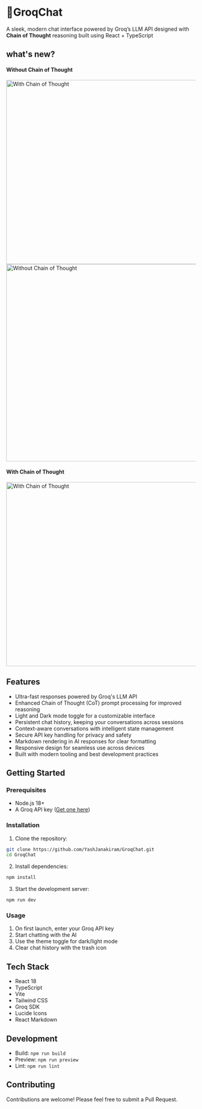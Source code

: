 # 💬GroqChat

A sleek, modern chat interface powered by Groq’s LLM API designed with **Chain of Thought** reasoning built using React + TypeScript

## what's new?
#### Without Chain of Thought
<img width="1080" height="489" alt="With Chain of Thought " src="https://github.com/user-attachments/assets/f2baffb0-aeff-4e92-8130-e0b1052eaff8" />
<img width="1080" height="524" alt="Without Chain of Thought " src="https://github.com/user-attachments/assets/4527ba88-e2c2-462e-b2f9-71edb78b0a1c" />


#### With Chain of Thought
<img width="1080" height="489" alt="With Chain of Thought " src="https://github.com/user-attachments/assets/f2baffb0-aeff-4e92-8130-e0b1052eaff8" />

## Features

- Ultra-fast responses powered by Groq's LLM API
- Enhanced Chain of Thought (CoT) prompt processing for improved reasoning
- Light and Dark mode toggle for a customizable interface
- Persistent chat history, keeping your conversations across sessions
- Context-aware conversations with intelligent state management
- Secure API key handling for privacy and safety
- Markdown rendering in AI responses for clear formatting
- Responsive design for seamless use across devices
- Built with modern tooling and best development practices
  
## Getting Started

### Prerequisites

- Node.js 18+ 
- A Groq API key ([Get one here](https://console.groq.com))

### Installation

1. Clone the repository:
```bash
git clone https://github.com/YashJanakiram/GroqChat.git
cd GroqChat
```

2. Install dependencies:
```bash
npm install
```

3. Start the development server:
```bash
npm run dev
```

### Usage

1. On first launch, enter your Groq API key
2. Start chatting with the AI
3. Use the theme toggle for dark/light mode
4. Clear chat history with the trash icon

## Tech Stack

- React 18
- TypeScript
- Vite
- Tailwind CSS
- Groq SDK
- Lucide Icons
- React Markdown

## Development

- Build: `npm run build`
- Preview: `npm run preview`
- Lint: `npm run lint`

## Contributing

Contributions are welcome! Please feel free to submit a Pull Request.
